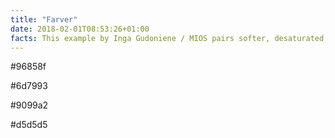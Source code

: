 ```yaml
---
title: "Farver"
date: 2018-02-01T08:53:26+01:00
facts: This example by Inga Gudoniene / MIOS pairs softer, desaturated, more muted colors to create an elegant look. You can achieve this timeless and elegant effect by choosing imagery with a cool, desaturated tone and pairing it with a cool grey. 
---
```

<div class="farve1">
<p>#96858f</p>
</div>

<div class="farve2">
<p>#6d7993</p>
</div>

<div class="farve3">
<p>#9099a2</p>
</div>

<div class="farve4">
<p>#d5d5d5</p>
</div>
